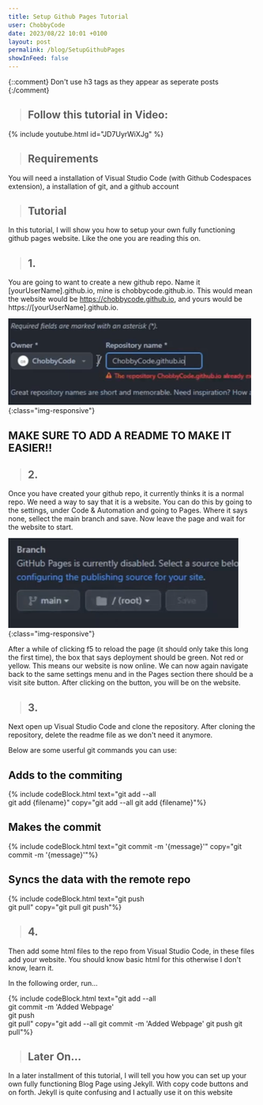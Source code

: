 ```yaml
---
title: Setup Github Pages Tutorial
user: ChobbyCode
date: 2023/08/22 10:01 +0100
layout: post
permalink: /blog/SetupGithubPages
showInFeed: false
---
```


{::comment} 
    Don't use h3 tags as they appear as seperate posts
{:/comment}

> ## Follow this tutorial in Video:

{% include youtube.html id="JD7UyrWiXJg" %}

> ## Requirements

You will need a installation of Visual Studio Code (with Github Codespaces extension), a installation of git, and a github account

> ## Tutorial

In this tutorial, I will show you how to setup your own fully functioning github pages website. Like the one you are reading this on.

> ## 1.

You are going to want to create a new github repo. Name it [yourUserName].github.io, mine is chobbycode.github.io. This would mean the website would be https://chobbycode.github.io, and yours would be https://[yourUserName].github.io.

![creatingRepo](..\assets\GithubPagesTutorial\GithubPagesTutorial-1.PNG){:class="img-responsive"}

## **MAKE SURE TO ADD A README TO MAKE IT EASIER!!**

> ## 2.

Once you have created your github repo, it currently thinks it is a normal repo. We need a way to say that it is a website. You can do this by going to the settings, under Code & Automation and going to Pages. Where it says none, sellect the main branch and save. Now leave the page and wait for the website to start.

![creatingRepo](..\assets\GithubPagesTutorial\GithubPagesTutorial-2.PNG){:class="img-responsive"}

After a while of clicking f5 to reload the page (it should only take this long the first time), the box that says deployment should be green. Not red or yellow. This means our website is now online. We can now again navigate back to the same settings menu and in the Pages section there should be a visit site button. After clicking on the button, you will be on the website.

> ## 3.

Next open up Visual Studio Code and clone the repository. After cloning the repository, delete the readme file as we don't need it anymore.

Below are some userful git commands you can use:

## Adds to the commiting


{% include codeBlock.html text="git add --all<br>git add {filename}" copy="git add --all git add {filename}"%}

## Makes the commit

{% include codeBlock.html text="git commit -m '{message}'" copy="git commit -m '{message}'"%}

## Syncs the data with the remote repo

{% include codeBlock.html text="git push<br>git pull" copy="git pull git push"%}

> ## 4.

Then add some html files to the repo from Visual Studio Code, in these files add your website. You should know basic html for this otherwise I don't know, learn it.

In the following order, run...

{% include codeBlock.html text="git add --all<br>git commit -m 'Added Webpage'<br>git push<br>git pull" copy="git add --all git commit -m 'Added Webpage' git push git pull"%}

> ## Later On...

In a later installment of this tutorial, I will tell you how you can set up your own fully functioning Blog Page using Jekyll. With copy code buttons and on forth. Jekyll is quite confusing and I actually use it on this website
